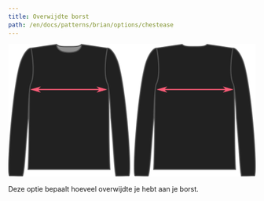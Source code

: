 ```yaml
---
title: Overwijdte borst
path: /en/docs/patterns/brian/options/chestease
---
```


![De factor voor overwijdte borst bij Brian](./chestease.svg)

Deze optie bepaalt hoeveel overwijdte je hebt aan je borst.